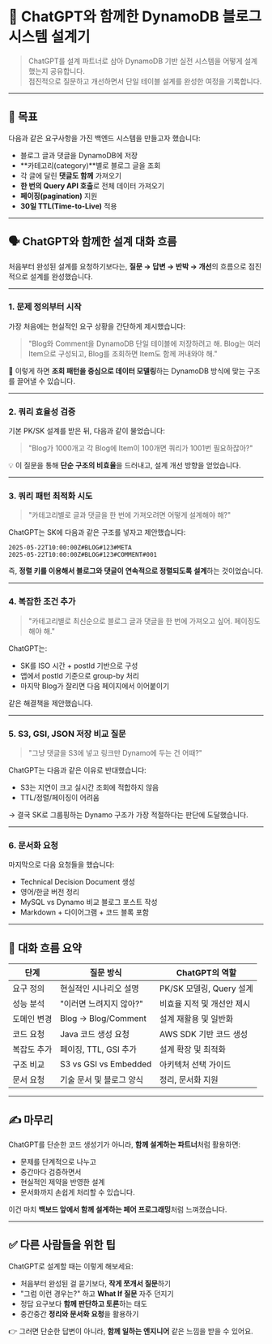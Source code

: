 # 🤖 ChatGPT와 함께한 DynamoDB 블로그 시스템 설계기

> ChatGPT를 설계 파트너로 삼아 DynamoDB 기반 실전 시스템을 어떻게 설계했는지 공유합니다.  
> 점진적으로 질문하고 개선하면서 단일 테이블 설계를 완성한 여정을 기록합니다.

---

## 🧭 목표

다음과 같은 요구사항을 가진 백엔드 시스템을 만들고자 했습니다:

- 블로그 글과 댓글을 DynamoDB에 저장
- **카테고리(category)**별로 블로그 글을 조회
- 각 글에 달린 **댓글도 함께** 가져오기
- **한 번의 Query API 호출**로 전체 데이터 가져오기
- **페이징(pagination)** 지원
- **30일 TTL(Time-to-Live)** 적용

---

## 🗣️ ChatGPT와 함께한 설계 대화 흐름

처음부터 완성된 설계를 요청하기보다는, **질문 → 답변 → 반박 → 개선**의 흐름으로 점진적으로 설계를 완성했습니다.

---

### 1. **문제 정의부터 시작**

가장 처음에는 현실적인 요구 상황을 간단하게 제시했습니다:

> "Blog와 Comment을 DynamoDB 단일 테이블에 저장하려고 해. Blog는 여러 Item으로 구성되고, Blog를 조회하면 Item도 함께 꺼내와야 해."

🧠 이렇게 하면 **조회 패턴을 중심으로 데이터 모델링**하는 DynamoDB 방식에 맞는 구조를 끌어낼 수 있습니다.

---

### 2. **쿼리 효율성 검증**

기본 PK/SK 설계를 받은 뒤, 다음과 같이 물었습니다:

> "Blog가 1000개고 각 Blog에 Item이 100개면 쿼리가 1001번 필요하잖아?"

💡 이 질문을 통해 **단순 구조의 비효율**을 드러내고, 설계 개선 방향을 얻었습니다.

---

### 3. **쿼리 패턴 최적화 시도**

> "카테고리별로 글과 댓글을 한 번에 가져오려면 어떻게 설계해야 해?"

ChatGPT는 SK에 다음과 같은 구조를 넣자고 제안했습니다:

```
2025-05-22T10:00:00Z#BLOG#123#META
2025-05-22T10:00:00Z#BLOG#123#COMMENT#001
```

즉, **정렬 키를 이용해서 블로그와 댓글이 연속적으로 정렬되도록 설계**하는 것이었습니다.

---

### 4. **복잡한 조건 추가**

> "카테고리별로 최신순으로 블로그 글과 댓글을 한 번에 가져오고 싶어. 페이징도 해야 해."

ChatGPT는:

- SK를 ISO 시간 + postId 기반으로 구성
- 앱에서 postId 기준으로 group-by 처리
- 마지막 Blog가 잘리면 다음 페이지에서 이어붙이기

같은 해결책을 제안했습니다.

---

### 5. **S3, GSI, JSON 저장 비교 질문**

> "그냥 댓글을 S3에 넣고 링크만 Dynamo에 두는 건 어때?"

ChatGPT는 다음과 같은 이유로 반대했습니다:

- S3는 지연이 크고 실시간 조회에 적합하지 않음
- TTL/정렬/페이징이 어려움

→ 결국 SK로 그룹핑하는 Dynamo 구조가 가장 적절하다는 판단에 도달했습니다.

---

### 6. **문서화 요청**

마지막으로 다음 요청들을 했습니다:

- Technical Decision Document 생성
- 영어/한글 버전 정리
- MySQL vs Dynamo 비교 블로그 포스트 작성
- Markdown + 다이어그램 + 코드 블록 포함

---

## 🧵 대화 흐름 요약

| 단계 | 질문 방식 | ChatGPT의 역할 |
|------|-----------|----------------|
| 요구 정의 | 현실적인 시나리오 설명 | PK/SK 모델링, Query 설계 |
| 성능 분석 | "이러면 느려지지 않아?" | 비효율 지적 및 개선안 제시 |
| 도메인 변경 | Blog → Blog/Comment | 설계 재활용 및 일반화 |
| 코드 요청 | Java 코드 생성 요청 | AWS SDK 기반 코드 생성 |
| 복잡도 추가 | 페이징, TTL, GSI 추가 | 설계 확장 및 최적화 |
| 구조 비교 | S3 vs GSI vs Embedded | 아키텍처 선택 가이드 |
| 문서 요청 | 기술 문서 및 블로그 양식 | 정리, 문서화 지원 |

---

## ✍️ 마무리

ChatGPT를 단순한 코드 생성기가 아니라, **함께 설계하는 파트너**처럼 활용하면:

- 문제를 단계적으로 나누고
- 중간마다 검증하면서
- 현실적인 제약을 반영한 설계
- 문서화까지 손쉽게 처리할 수 있습니다.

이건 마치 **백보드 앞에서 함께 설계하는 페어 프로그래밍**처럼 느껴졌습니다.

---

## ✅ 다른 사람들을 위한 팁

ChatGPT로 설계할 때는 이렇게 해보세요:

- 처음부터 완성된 걸 묻기보다, **작게 쪼개서 질문**하기
- "그럼 이런 경우는?" 하고 **What If 질문** 자주 던지기
- 정답 요구보다 **함께 판단하고 토론**하는 태도
- 중간중간 **정리와 문서화 요청**을 활용하기

👉 그러면 단순한 답변이 아니라, **함께 일하는 엔지니어** 같은 느낌을 받을 수 있어요.

